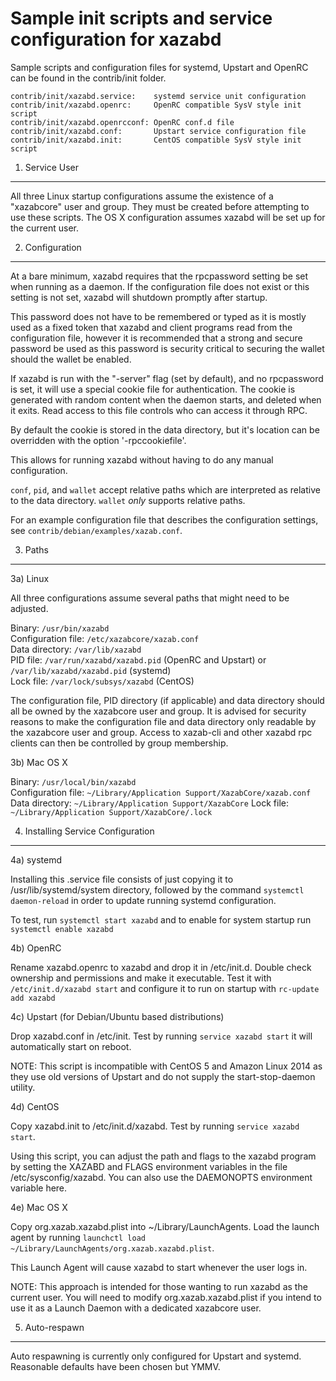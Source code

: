 Sample init scripts and service configuration for xazabd
==========================================================

Sample scripts and configuration files for systemd, Upstart and OpenRC
can be found in the contrib/init folder.

    contrib/init/xazabd.service:    systemd service unit configuration
    contrib/init/xazabd.openrc:     OpenRC compatible SysV style init script
    contrib/init/xazabd.openrcconf: OpenRC conf.d file
    contrib/init/xazabd.conf:       Upstart service configuration file
    contrib/init/xazabd.init:       CentOS compatible SysV style init script

1. Service User
---------------------------------

All three Linux startup configurations assume the existence of a "xazabcore" user
and group.  They must be created before attempting to use these scripts.
The OS X configuration assumes xazabd will be set up for the current user.

2. Configuration
---------------------------------

At a bare minimum, xazabd requires that the rpcpassword setting be set
when running as a daemon.  If the configuration file does not exist or this
setting is not set, xazabd will shutdown promptly after startup.

This password does not have to be remembered or typed as it is mostly used
as a fixed token that xazabd and client programs read from the configuration
file, however it is recommended that a strong and secure password be used
as this password is security critical to securing the wallet should the
wallet be enabled.

If xazabd is run with the "-server" flag (set by default), and no rpcpassword is set,
it will use a special cookie file for authentication. The cookie is generated with random
content when the daemon starts, and deleted when it exits. Read access to this file
controls who can access it through RPC.

By default the cookie is stored in the data directory, but it's location can be overridden
with the option '-rpccookiefile'.

This allows for running xazabd without having to do any manual configuration.

`conf`, `pid`, and `wallet` accept relative paths which are interpreted as
relative to the data directory. `wallet` *only* supports relative paths.

For an example configuration file that describes the configuration settings,
see `contrib/debian/examples/xazab.conf`.

3. Paths
---------------------------------

3a) Linux

All three configurations assume several paths that might need to be adjusted.

Binary:              `/usr/bin/xazabd`  
Configuration file:  `/etc/xazabcore/xazab.conf`  
Data directory:      `/var/lib/xazabd`  
PID file:            `/var/run/xazabd/xazabd.pid` (OpenRC and Upstart) or `/var/lib/xazabd/xazabd.pid` (systemd)  
Lock file:           `/var/lock/subsys/xazabd` (CentOS)  

The configuration file, PID directory (if applicable) and data directory
should all be owned by the xazabcore user and group.  It is advised for security
reasons to make the configuration file and data directory only readable by the
xazabcore user and group.  Access to xazab-cli and other xazabd rpc clients
can then be controlled by group membership.

3b) Mac OS X

Binary:              `/usr/local/bin/xazabd`  
Configuration file:  `~/Library/Application Support/XazabCore/xazab.conf`  
Data directory:      `~/Library/Application Support/XazabCore`
Lock file:           `~/Library/Application Support/XazabCore/.lock`

4. Installing Service Configuration
-----------------------------------

4a) systemd

Installing this .service file consists of just copying it to
/usr/lib/systemd/system directory, followed by the command
`systemctl daemon-reload` in order to update running systemd configuration.

To test, run `systemctl start xazabd` and to enable for system startup run
`systemctl enable xazabd`

4b) OpenRC

Rename xazabd.openrc to xazabd and drop it in /etc/init.d.  Double
check ownership and permissions and make it executable.  Test it with
`/etc/init.d/xazabd start` and configure it to run on startup with
`rc-update add xazabd`

4c) Upstart (for Debian/Ubuntu based distributions)

Drop xazabd.conf in /etc/init.  Test by running `service xazabd start`
it will automatically start on reboot.

NOTE: This script is incompatible with CentOS 5 and Amazon Linux 2014 as they
use old versions of Upstart and do not supply the start-stop-daemon utility.

4d) CentOS

Copy xazabd.init to /etc/init.d/xazabd. Test by running `service xazabd start`.

Using this script, you can adjust the path and flags to the xazabd program by
setting the XAZABD and FLAGS environment variables in the file
/etc/sysconfig/xazabd. You can also use the DAEMONOPTS environment variable here.

4e) Mac OS X

Copy org.xazab.xazabd.plist into ~/Library/LaunchAgents. Load the launch agent by
running `launchctl load ~/Library/LaunchAgents/org.xazab.xazabd.plist`.

This Launch Agent will cause xazabd to start whenever the user logs in.

NOTE: This approach is intended for those wanting to run xazabd as the current user.
You will need to modify org.xazab.xazabd.plist if you intend to use it as a
Launch Daemon with a dedicated xazabcore user.

5. Auto-respawn
-----------------------------------

Auto respawning is currently only configured for Upstart and systemd.
Reasonable defaults have been chosen but YMMV.
